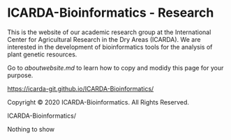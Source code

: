 # ICARDA-Bioinformatics - Research

This is the website of our academic research group at the International Center for Agricultural Research in the Dry Areas (ICARDA). We are interested in the development of bioinformatics tools for the analysis of plant genetic resources.

Go to *aboutwebsite.md*  to learn how to copy and modidy this page for your purpose. 

https://icarda-git.github.io/ICARDA-Bioinformatics/

Copyright © 2020 ICARDA-Bioinformatics. All Rights Reserved.

ICARDA-Bioinformatics/

Nothing to show